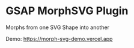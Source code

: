 # GSAP MorphSVG Plugin

Morphs from one SVG Shape into another

Demo: https://morph-svg-demo.vercel.app
